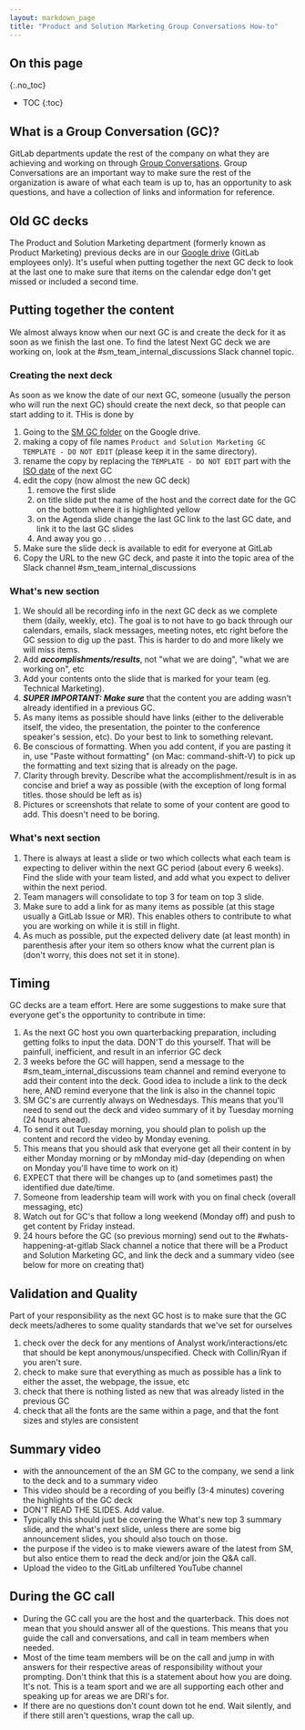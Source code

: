 ```yaml
---
layout: markdown_page
title: "Product and Solution Marketing Group Conversations How-to"
---
```


## On this page
{:.no_toc}

- TOC
{:toc}

## What is a Group Conversation (GC)?
GitLab departments update the rest of the company on what they are achieving and working on through [Group Conversations](/handbook/group-conversations/). Group Conversations are an important way to make sure the rest of the organization is aware of what each team is up to, has an opportunity to ask questions, and have a collection of links and information for reference.

## Old GC decks
The Product and Solution Marketing department (formerly known as Product Marketing) previous decks are in our [Google drive](https://drive.google.com/drive/u/0/folders/1fCEAj1HCegJOJE_haBqxcy2NYm0DS1FO) (GitLab employees only). It's useful when putting together the next GC deck to look at the last one to make sure that items on the calendar edge don't get missed or included a second time.

## Putting together the content
We almost always know when our next GC is and create the deck for it as soon as we finish the last one. To find the latest Next GC deck we are working on, look at the #sm_team_internal_discussions Slack channel topic.

### Creating the next deck
As soon as we know the date of our next GC, someone (usually the person who will run the next GC) should create the next deck, so that people can start adding to it. THis is done by
1. Going to the [SM GC folder](https://drive.google.com/drive/u/0/folders/1fCEAj1HCegJOJE_haBqxcy2NYm0DS1FO) on the Google drive.
1. making a copy of file names `Product and Solution Marketing GC TEMPLATE - DO NOT EDIT` (please keep it in the same directory).
1. rename the copy by replacing the `TEMPLATE - DO NOT EDIT` part with the [ISO date](https://about.gitlab.com/handbook/communication/#writing-style-guidelines) of the next GC
1. edit the copy (now almost the new GC deck)
   1. remove the first slide
   1. on title slide put the name of the host and the correct date for the GC on the bottom where it is highlighted yellow
   1. on the Agenda slide change the last GC link to the last GC date, and link it to the last GC slides
   1. And away you go . . .
1. Make sure the slide deck is available to edit for everyone at GitLab
1. Copy the URL to the new GC deck, and paste it into the topic area of the Slack channel #sm_team_internal_discussions

### What's new section
1. We should all be recording info in the next GC deck as we complete them (daily, weekly, etc). The goal is to not have to go back through our calendars, emails, slack messages, meeting notes, etc right before the GC session to dig up the past. This is harder to do and more likely we will miss items.
1. Add ***accomplishments/results***, not "what we are doing", "what we are working on", etc
1. Add your contents onto the slide that is marked for your team (eg. Technical Marketing).
1. ***SUPER IMPORTANT: Make sure*** that the content you are adding wasn't already identified in a previous GC.
1. As many items as possible should have links (either to the deliverable itself, the video, the presentation, the pointer to the conference speaker's session, etc). Do your best to link to something relevant.
1. Be conscious of formatting. When you add content, if you are pasting it in, use "Paste without formatting" (on Mac: command-shift-V) to pick up the formatting and text sizing that is already on the page.
1. Clarity through brevity. Describe what the accomplishment/result is in as concise and brief a way as possible (with the exception of long formal titles. those should be left as is)
1. Pictures or screenshots that relate to some of your content are good to add. This doesn't need to be boring.

### What's next section
1. There is always at least a slide or two which collects what each team is expecting to deliver within the next GC period (about every 6 weeks). Find the slide with your team listed, and add what you expect to deliver within the next period.
1. Team managers will consolidate to top 3 for team on top 3 slide.
1. Make sure to add a link for as many items as possible (at this stage usually a GitLab Issue or MR). This enables others to contribute to what you are working on while it is still in flight.
1. As much as possible, put the expected delivery date (at least month) in parenthesis after your item so others know what the current plan is (don't worry, this does not set it in stone).

## Timing
GC decks are a team effort. Here are some suggestions to make sure that everyone get's the opportunity to contribute in time:

1. As the next GC host you own quarterbacking preparation, including getting folks to input the data. DON'T do this yourself. That will be painfull, inefficient, and result in an inferrior GC deck
1. 3 weeks before the GC will happen, send a message to the #sm_team_internal_discussions team channel and remind everyone to add their content into the deck. Good idea to include a link to the deck here, AND remind everyone that the link is also in the channel topic
1. SM GC's are currently always on Wednesdays. This means that you'll need to send out the deck and video summary of it by Tuesday morning (24 hours ahead).
1. To send it out Tuesday morning, you should plan to polish up the content and record the video by Monday evening.
1. This means that you should ask that everyone get all their content in by either Monday morning or by mMonday mid-day (depending on when on Monday you'll have time to work on it)
1. EXPECT that there will be changes up to (and sometimes past) the identified due date/time.
1. Someone from leadership team will work with you on final check (overall messaging, etc)
1. Watch out for GC's that follow a long weekend (Monday off) and push to get content by Friday instead.
1. 24 hours before the GC (so previous morning) send out to the #whats-happening-at-gitlab Slack channel a notice that there will be a Product and Solution Marketing GC, and link the deck and a summary video (see below for more on creating that)

## Validation and Quality
Part of your responsibility as the next GC host is to make sure that the GC deck meets/adheres to some quality standards that we've set for ourselves
1. check over the deck for any mentions of Analyst work/interactions/etc that should be kept anonymous/unspecified. Check with Collin/Ryan if you aren't sure.
1. check to make sure that everything as much as possible has a link to either the asset, the webpage, the issue, etc
1. check that there is nothing listed as new that was already listed in the previous GC
1. check that all the fonts are the same within a page, and that the font sizes and styles are consistent

## Summary video
- with the announcement of the an SM GC to the company, we send a link to the deck and to a summary video
- This video should be a recording of you beifly (3-4 minutes) covering the highlights of the GC deck
- DON'T READ THE SLIDES. Add value.
- Typically this should just be covering the What's new top 3 summary slide, and the what's next slide, unless there are some big announcement slides, you should also touch on those.
- the purpose if the video is to make viewers aware of the latest from SM, but also entice them to read the deck and/or join the Q&A call.
- Upload the video to the GitLab unfiltered YouTube channel

## During the GC call
- During the GC call you are the host and the quarterback. This does not mean that you should answer all of the questions. This means that you guide the call and conversations, and call in team members when needed.
- Most of the time team members will be on the call and jump in with answers for their respective areas of responsibility without your prompting. Don't think that this is a statement about how you are doing. It's not. This is a team sport and we are all supporting each other and speaking up for areas we are DRI's for.
- If there are no questions don't count down tot he end. Wait silently, and if there still aren't questions, wrap the call up.

